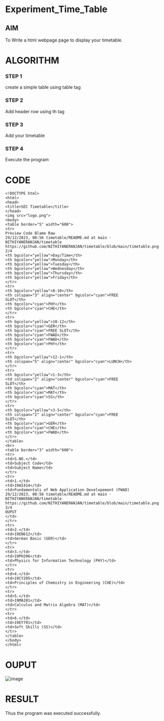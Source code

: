 # Experiment_Time_Table

## AIM
To Write a html webpage page to display your timetable.

# ALGORITHM
### STEP 1
create a simple table using table tag
### STEP 2
Add header row using th tag
### STEP 3
Add your timetable
### STEP 4
Execute the program

# CODE
``````
<!DOCTYPE html>
<html>
<head>
<title>SEC Timetable</title>
</head>
<img src="logo.png">
<body>
<table border="5" width="600">
<tr>
Preview Code Blame Raw
29/12/2023, 08:56 timetable/README.md at main · NITHIYANERANJAN/timetable
https://github.com/NITHIYANERANJAN/timetable/blob/main/timetable.png 2/4
<th bgcolor="yellow">Day/Time</th>
<th bgcolor="yellow">Monday</th>
<th bgcolor="yellow">Tuesday</th>
<th bgcolor="yellow">Wednesday</th>
<th bgcolor="yellow">Thursday</th>
<th bgcolor="yellow">Friday</th>
</tr>
<tr>
<th bgcolor="yellow">8-10</th>
<th colspan="3" align="center" bgcolor="cyan">FREE
SLOT</th>
<th bgcolor="cyan">PHY</th>
<th bgcolor="cyan">CHE</th>
</tr>
<tr>
<th bgcolor="yellow">10-12</th>
<th bgcolor="cyan">GER</th>
<th bgcolor="cyan">FREE SLOT</th>
<th bgcolor="cyan">FWAD</th>
<th bgcolor="cyan">FWAD</th>
<th bgcolor="cyan">PHY</th>
</tr>
<tr>
<th bgcolor="yellow">12-1</th>
<th colspan="5" align="center" bgcolor="cyan">LUNCH</th>
</tr>
<tr>
<th bgcolor="yellow">1-3</th>
<td colspan="2" align="center" bgcolor="cyan">FREE
SLOT</th>
<th bgcolor="cyan">MAT</th>
<th bgcolor="cyan">MAT</th>
<th bgcolor="cyan">SS</th>
</tr>
<tr>
<th bgcolor="yellow">3-5</th>
<th colspan="2" align="center" bgcolor="cyan">FREE
SLOT</th>
<th bgcolor="cyan">GER</th>
<th bgcolor="cyan">CHE</th>
<th bgcolor="cyan">FWAD</th>
</tr>
</table>
<br>
<table border="3" width="600">
<tr>
<td>S.NO.</td>
<td>Subject Code</td>
<td>Subject Name</td>
</tr>
<tr>
<td>1.</td>
<td>19AI414</td>
<td>Fundamentals of Web Application Developement (FWAD)
29/12/2023, 08:56 timetable/README.md at main · NITHIYANERANJAN/timetable
https://github.com/NITHIYANERANJAN/timetable/blob/main/timetable.png 3/4
OUPUT
</td>
</tr>
<tr>
<td>2.</td>
<td>19EN612</td>
<td>German Basic (GER)</td>
</tr>
<tr>
<td>3.</td>
<td>19PH206</td>
<td>Physics for Information Technology (PHY)</td>
</tr>
<tr>
<td>4.</td>
<td>19CY205</td>
<td>Principles of Chemistry in Engineering (CHE)</td>
</tr>
<tr>
<td>5.</td>
<td>19MA201</td>
<td>Calculus and Matrix Algebra (MAT)</td>
</tr>
<tr>
<td>6.</td>
<td>19EY701</td>
<td>Soft Skills (SS)</td>
</tr>
</table>
</body>
</html>
``````
# OUPUT
![image](https://github.com/ligneshwar/timetable/assets/149365037/3e46daf0-8572-4415-9ae6-29c6b48c0ffd)
# RESULT
Thus the program was executed successfully.

